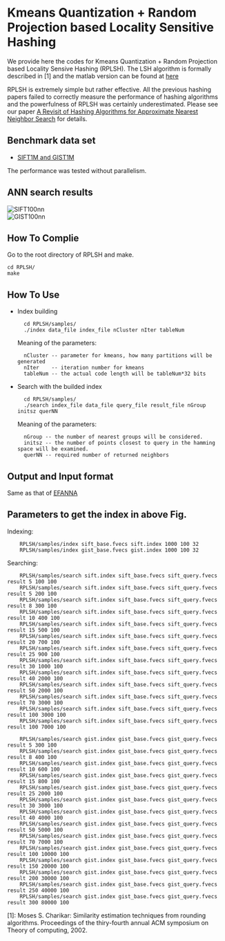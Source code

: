 Kmeans Quantization + Random Projection based Locality Sensitive Hashing 
============
We provide here the codes for Kmeans Quantization + Random Projection based Locality Sensive Hashing (RPLSH). The LSH algorithm is formally described in [1] and the matlab version can be found at [here](https://github.com/ZJULearning/MatlabFunc/tree/master/ANNS/Hashing)


RPLSH is extremely simple but rather effective. All the previous hashing papers failed to correctly measure the performance of hashing algorithms and the powerfulness of RPLSH was certainly underestimated.
Please see our paper [A Revisit of Hashing Algorithms for Approximate Nearest Neighbor Search](http://arxiv.org/abs/1612.07545) for details.

Benchmark data set
-------
* [SIFT1M and GIST1M](http://corpus-texmex.irisa.fr/)

The performance was tested without parallelism.   

ANN search results
------

![SIFT100nn](figures/SIFT.png)     
![GIST100nn](figures/GIST.png)    



How To Complie    
-------
Go to the root directory of RPLSH and make.    

	cd RPLSH/
	make

How To Use    
------

* Index building

		cd RPLSH/samples/
		./index data_file index_file nCluster nIter tableNum

  Meaning of the parameters:   

        nCluster -- parameter for kmeans, how many partitions will be generated
        nIter    -- iteration number for kmeans
        tableNum -- the actual code length will be tableNum*32 bits

* Search with the builded index

		cd RPLSH/samples/
        ./search index_file data_file query_file result_file nGroup initsz querNN

  Meaning of the parameters:   

	    nGroup -- the number of nearest groups will be considered.   
    	initsz -- the number of points closest to query in the hamming space will be examined.    
	    querNN -- required number of returned neighbors   


Output and Input format
------
Same as that of [EFANNA](https://github.com/fc731097343/efanna)


Parameters to get the index in above Fig. 
------

Indexing:

        RPLSH/samples/index sift_base.fvecs sift.index 1000 100 32
        RPLSH/samples/index gist_base.fvecs gist.index 1000 100 32

Searching:

        RPLSH/samples/search sift.index sift_base.fvecs sift_query.fvecs result 5 100 100
        RPLSH/samples/search sift.index sift_base.fvecs sift_query.fvecs result 5 200 100
        RPLSH/samples/search sift.index sift_base.fvecs sift_query.fvecs result 8 300 100
        RPLSH/samples/search sift.index sift_base.fvecs sift_query.fvecs result 10 400 100
        RPLSH/samples/search sift.index sift_base.fvecs sift_query.fvecs result 15 500 100
        RPLSH/samples/search sift.index sift_base.fvecs sift_query.fvecs result 20 700 100
        RPLSH/samples/search sift.index sift_base.fvecs sift_query.fvecs result 25 900 100
        RPLSH/samples/search sift.index sift_base.fvecs sift_query.fvecs result 30 1000 100
        RPLSH/samples/search sift.index sift_base.fvecs sift_query.fvecs result 40 2000 100
        RPLSH/samples/search sift.index sift_base.fvecs sift_query.fvecs result 50 2000 100
        RPLSH/samples/search sift.index sift_base.fvecs sift_query.fvecs result 70 3000 100
        RPLSH/samples/search sift.index sift_base.fvecs sift_query.fvecs result 100 3000 100
        RPLSH/samples/search sift.index sift_base.fvecs sift_query.fvecs result 100 7000 100

        RPLSH/samples/search gist.index gist_base.fvecs gist_query.fvecs result 5 300 100
        RPLSH/samples/search gist.index gist_base.fvecs gist_query.fvecs result 8 400 100
        RPLSH/samples/search gist.index gist_base.fvecs gist_query.fvecs result 10 600 100
        RPLSH/samples/search gist.index gist_base.fvecs gist_query.fvecs result 15 800 100
        RPLSH/samples/search gist.index gist_base.fvecs gist_query.fvecs result 25 2000 100
        RPLSH/samples/search gist.index gist_base.fvecs gist_query.fvecs result 30 3000 100
        RPLSH/samples/search gist.index gist_base.fvecs gist_query.fvecs result 40 4000 100
        RPLSH/samples/search gist.index gist_base.fvecs gist_query.fvecs result 50 5000 100
        RPLSH/samples/search gist.index gist_base.fvecs gist_query.fvecs result 70 7000 100
        RPLSH/samples/search gist.index gist_base.fvecs gist_query.fvecs result 100 10000 100
        RPLSH/samples/search gist.index gist_base.fvecs gist_query.fvecs result 150 20000 100
        RPLSH/samples/search gist.index gist_base.fvecs gist_query.fvecs result 200 30000 100
        RPLSH/samples/search gist.index gist_base.fvecs gist_query.fvecs result 250 40000 100
        RPLSH/samples/search gist.index gist_base.fvecs gist_query.fvecs result 300 80000 100

[1]: Moses S. Charikar: Similarity estimation techniques from rounding algorithms. Proceedings of the thiry-fourth annual ACM symposium on Theory of computing, 2002.
